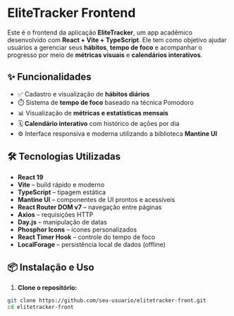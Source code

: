 # EliteTracker Frontend

Este é o frontend da aplicação **EliteTracker**, um app acadêmico desenvolvido com **React + Vite + TypeScript**. Ele tem como objetivo ajudar usuários a gerenciar seus **hábitos**, **tempo de foco** e acompanhar o progresso por meio de **métricas visuais** e **calendários interativos**.

## ✨ Funcionalidades

- ✅ Cadastro e visualização de **hábitos diários**
- ⏱️ Sistema de **tempo de foco** baseado na técnica Pomodoro
- 📊 Visualização de **métricas e estatísticas mensais**
- 🗓️ **Calendário interativo** com histórico de ações por dia
- ⚙️ Interface responsiva e moderna utilizando a biblioteca **Mantine UI**

## 🛠️ Tecnologias Utilizadas

- **React 19**
- **Vite** – build rápido e moderno
- **TypeScript** – tipagem estática
- **Mantine UI** – componentes de UI prontos e acessíveis
- **React Router DOM v7** – navegação entre páginas
- **Axios** – requisições HTTP
- **Day.js** – manipulação de datas
- **Phosphor Icons** – ícones personalizados
- **React Timer Hook** – controle do tempo de foco
- **LocalForage** – persistência local de dados (offline)

## 📦 Instalação e Uso

1. **Clone o repositório:**

```bash
git clone https://github.com/seu-usuario/elitetracker-front.git
cd elitetracker-front
